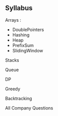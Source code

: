 ## Syllabus
Arrays :
 - DoublePointers
 - Hashing
 - Heap
 - PrefixSum
 - SlidingWindow

Stacks

Queue

DP

Greedy

Backtracking

All Company Questions
